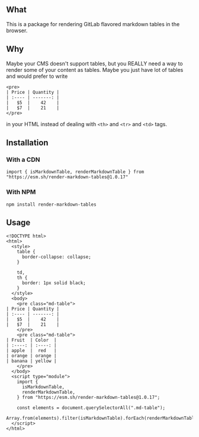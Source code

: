 ## What

This is a package for rendering GitLab flavored markdown tables in the browser.

## Why

Maybe your CMS doesn't support tables, but you REALLY need a way to render some
of your content as tables. Maybe you just have lot of tables and would prefer to
write

```
<pre>
| Price | Quantity |
| :---- | -------: |
|   $5  |    42    |
|   $7  |    21    |
</pre>
```

in your HTML instead of dealing with `<th>` and `<tr>` and `<td>` tags.

## Installation

### With a CDN

`import { isMarkdownTable, renderMarkdownTable } from "https://esm.sh/render-markdown-tables@1.0.17"`

### With NPM

`npm install render-markdown-tables`

## Usage

```
<!DOCTYPE html>
<html>
  <style>
    table {
      border-collapse: collapse;
    }

    td,
    th {
      border: 1px solid black;
    }
  </style>
  <body>
    <pre class="md-table">
| Price | Quantity |
| :---- | -------: |
|   $5  |    42    |
|   $7  |    21    |
    </pre>
    <pre class="md-table">
| Fruit  | Color  |
| :----: | :----: |
| apple  |  red   |
| orange | orange |
| banana | yellow |
    </pre>
  </body>
  <script type="module">
    import {
      isMarkdownTable,
      renderMarkdownTable,
    } from "https://esm.sh/render-markdown-tables@1.0.17";

    const elements = document.querySelectorAll(".md-table");
    Array.from(elements).filter(isMarkdownTable).forEach(renderMarkdownTable);
  </script>
</html>
```
